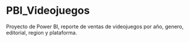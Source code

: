 # PBI_Videojuegos
Proyecto de Power BI, reporte de ventas de videojuegos por año, genero, editorial, region y plataforma.
